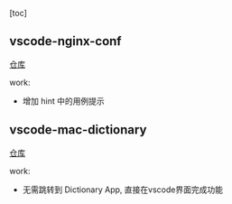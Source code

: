 [toc]

## vscode-nginx-conf
[仓库](https://github.com/ahmadalli/vscode-nginx-conf)

work:
- 增加 hint 中的用例提示

## vscode-mac-dictionary
[仓库](https://github.com/kohkimakimoto/vscode-mac-dictionary)

work:
- 无需跳转到 Dictionary App, 直接在vscode界面完成功能